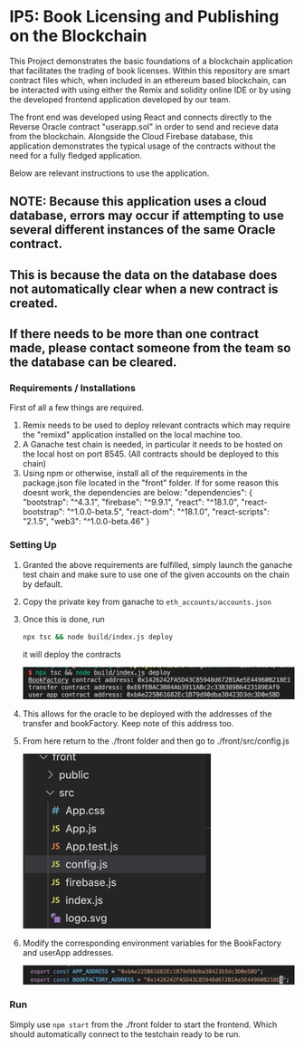 # IP5: Book Licensing and Publishing on the Blockchain

This Project demonstrates the basic foundations of a blockchain application that facilitates
the trading of book licenses. Within this repository are smart contract files which, when
included in an ethereum based blockchain, can be interacted with using either the Remix and
solidity online IDE or by using the developed frontend application developed by our team.

The front end was developed using React and connects directly to the Reverse Oracle contract "userapp.sol"
in order to send and recieve data from the blockchain. Alongside the Cloud Firebase database, this application
demonstrates the typical usage of the contracts without the need for a fully fledged application.

Below are relevant instructions to use the application.

## NOTE: Because this application uses a cloud database, errors may occur if attempting to use several different instances of the same Oracle contract.

## This is because the data on the database does not automatically clear when a new contract is created.

## If there needs to be more than one contract made, please contact someone from the team so the database can be cleared.

### Requirements / Installations

First of all a few things are required.

1. Remix needs to be used to deploy relevant contracts which may require the "remixd" application installed on the local machine too.
2. A Ganache test chain is needed, in particular it needs to be hosted on the local host on port 8545. (All contracts should be deployed to this chain)
3. Using npm or otherwise, install all of the requirements in the package.json file located in the "front" folder. If for some reason this doesnt work, the dependencies are below:
   "dependencies": {
   "bootstrap": "^4.3.1",
   "firebase": "^9.9.1",
   "react": "^18.1.0",
   "react-bootstrap": "^1.0.0-beta.5",
   "react-dom": "^18.1.0",
   "react-scripts": "2.1.5",
   "web3": "^1.0.0-beta.46"
   }

### Setting Up

1. Granted the above requirements are fulfilled, simply launch the ganache test chain and make sure to use one of the given accounts on the chain by default.

2. Copy the private key from ganache to `eth_accounts/accounts.json`

3. Once this is done, run 

   ```sh
   npx tsc && node build/index.js deploy
   ```

   it will deploy the contracts

   ![image-20220807105351905](https://github.com/ItsLame/IP5/blob/main/img/deloy.png)

4. This allows for the oracle to be deployed with the addresses of the transfer and bookFactory. Keep note of this address too.

5. From here return to the ./front folder and then go to ./front/src/config.js

   <img src="https://github.com/ItsLame/IP5/blob/main/img/front_folder.png" alt="image-frontfolder" style="zoom:50%;" />

6. Modify the corresponding environment variables for the BookFactory and userApp addresses.

   ![image-configjs](https://github.com/ItsLame/IP5/blob/main/img/configjs.png)

   

### Run

Simply use `npm start` from the ./front folder to start the frontend. Which should automatically connect to the testchain ready to be run.
